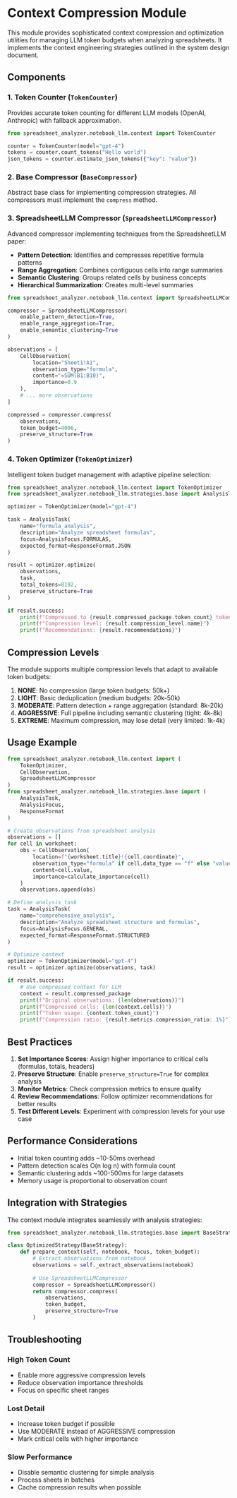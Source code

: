 # Context Compression Module

This module provides sophisticated context compression and optimization utilities for managing LLM token budgets when analyzing spreadsheets. It implements the context engineering strategies outlined in the system design document.

## Components

### 1. Token Counter (`TokenCounter`)

Provides accurate token counting for different LLM models (OpenAI, Anthropic) with fallback approximation.

```python
from spreadsheet_analyzer.notebook_llm.context import TokenCounter

counter = TokenCounter(model="gpt-4")
tokens = counter.count_tokens("Hello world")
json_tokens = counter.estimate_json_tokens({"key": "value"})
```

### 2. Base Compressor (`BaseCompressor`)

Abstract base class for implementing compression strategies. All compressors must implement the `compress` method.

### 3. SpreadsheetLLM Compressor (`SpreadsheetLLMCompressor`)

Advanced compressor implementing techniques from the SpreadsheetLLM paper:

- **Pattern Detection**: Identifies and compresses repetitive formula patterns
- **Range Aggregation**: Combines contiguous cells into range summaries
- **Semantic Clustering**: Groups related cells by business concepts
- **Hierarchical Summarization**: Creates multi-level summaries

```python
from spreadsheet_analyzer.notebook_llm.context import SpreadsheetLLMCompressor, CellObservation

compressor = SpreadsheetLLMCompressor(
    enable_pattern_detection=True,
    enable_range_aggregation=True,
    enable_semantic_clustering=True
)

observations = [
    CellObservation(
        location="Sheet1!A1",
        observation_type="formula",
        content="=SUM(B1:B10)",
        importance=0.9
    ),
    # ... more observations
]

compressed = compressor.compress(
    observations,
    token_budget=4096,
    preserve_structure=True
)
```

### 4. Token Optimizer (`TokenOptimizer`)

Intelligent token budget management with adaptive pipeline selection:

```python
from spreadsheet_analyzer.notebook_llm.context import TokenOptimizer
from spreadsheet_analyzer.notebook_llm.strategies.base import AnalysisTask, AnalysisFocus

optimizer = TokenOptimizer(model="gpt-4")

task = AnalysisTask(
    name="formula_analysis",
    description="Analyze spreadsheet formulas",
    focus=AnalysisFocus.FORMULAS,
    expected_format=ResponseFormat.JSON
)

result = optimizer.optimize(
    observations,
    task,
    total_tokens=8192,
    preserve_structure=True
)

if result.success:
    print(f"Compressed to {result.compressed_package.token_count} tokens")
    print(f"Compression level: {result.compression_level.name}")
    print(f"Recommendations: {result.recommendations}")
```

## Compression Levels

The module supports multiple compression levels that adapt to available token budgets:

1. **NONE**: No compression (large token budgets: 50k+)
1. **LIGHT**: Basic deduplication (medium budgets: 20k-50k)
1. **MODERATE**: Pattern detection + range aggregation (standard: 8k-20k)
1. **AGGRESSIVE**: Full pipeline including semantic clustering (tight: 4k-8k)
1. **EXTREME**: Maximum compression, may lose detail (very limited: 1k-4k)

## Usage Example

```python
from spreadsheet_analyzer.notebook_llm.context import (
    TokenOptimizer,
    CellObservation,
    SpreadsheetLLMCompressor
)
from spreadsheet_analyzer.notebook_llm.strategies.base import (
    AnalysisTask,
    AnalysisFocus,
    ResponseFormat
)

# Create observations from spreadsheet analysis
observations = []
for cell in worksheet:
    obs = CellObservation(
        location=f"{worksheet.title}!{cell.coordinate}",
        observation_type="formula" if cell.data_type == "f" else "value",
        content=cell.value,
        importance=calculate_importance(cell)
    )
    observations.append(obs)

# Define analysis task
task = AnalysisTask(
    name="comprehensive_analysis",
    description="Analyze spreadsheet structure and formulas",
    focus=AnalysisFocus.GENERAL,
    expected_format=ResponseFormat.STRUCTURED
)

# Optimize context
optimizer = TokenOptimizer(model="gpt-4")
result = optimizer.optimize(observations, task)

if result.success:
    # Use compressed context for LLM
    context = result.compressed_package
    print(f"Original observations: {len(observations)}")
    print(f"Compressed cells: {len(context.cells)}")
    print(f"Token usage: {context.token_count}")
    print(f"Compression ratio: {result.metrics.compression_ratio:.1%}")
```

## Best Practices

1. **Set Importance Scores**: Assign higher importance to critical cells (formulas, totals, headers)
1. **Preserve Structure**: Enable `preserve_structure=True` for complex analysis
1. **Monitor Metrics**: Check compression metrics to ensure quality
1. **Review Recommendations**: Follow optimizer recommendations for better results
1. **Test Different Levels**: Experiment with compression levels for your use case

## Performance Considerations

- Initial token counting adds ~10-50ms overhead
- Pattern detection scales O(n log n) with formula count
- Semantic clustering adds ~100-500ms for large datasets
- Memory usage is proportional to observation count

## Integration with Strategies

The context module integrates seamlessly with analysis strategies:

```python
from spreadsheet_analyzer.notebook_llm.strategies.base import BaseStrategy

class OptimizedStrategy(BaseStrategy):
    def prepare_context(self, notebook, focus, token_budget):
        # Extract observations from notebook
        observations = self._extract_observations(notebook)
        
        # Use SpreadsheetLLMCompressor
        compressor = SpreadsheetLLMCompressor()
        return compressor.compress(
            observations,
            token_budget,
            preserve_structure=True
        )
```

## Troubleshooting

### High Token Count

- Enable more aggressive compression levels
- Reduce observation importance thresholds
- Focus on specific sheet ranges

### Lost Detail

- Increase token budget if possible
- Use MODERATE instead of AGGRESSIVE compression
- Mark critical cells with higher importance

### Slow Performance

- Disable semantic clustering for simple analysis
- Process sheets in batches
- Cache compression results when possible
